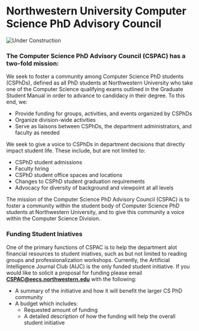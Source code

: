 # Northwestern University Computer Science PhD Advisory Council
![Under Construction](http://www.animatedgif.net/underconstruction/5consbar2_e0.gif)

### The Computer Science PhD Advisory Council (CSPAC) has a two-fold mission:
We seek to foster a community among Computer Science PhD students (CSPhDs), defined as all PhD students at Northwestern University who take one of the Computer Science qualifying exams outlined in the Graduate Student Manual in order to advance to candidacy in their degree. To this end, we:
* Provide funding for groups, activities, and events organized by CSPhDs
* Organize division-wide activities
* Serve as liaisons between CSPhDs, the department administrators, and faculty as needed

We seek to give a voice to CSPhDs in department decisions that directly impact student life. These include, but are not limited to:
* CSPhD student admissions
* Faculty hiring
* CSPhD student office spaces and locations
* Changes to CSPhD student graduation requirements
* Advocacy for diversity of background and viewpoint at all levels

The mission of the Computer Science PhD Advisory Council (CSPAC) is to foster a community within the student body of Computer Science 
PhD students at Northwestern University, and to give this community a voice within the Computer Science Division.

### Funding Student Iniatives
One of the primary functions of CSPAC is to help the department alot
financial resources to student iniatives, such as but not limited to
reading groups and professionalization workshops. Currently,
the Artificial Intelligence Journal Club (AIJC) is the only funded
student initiative. If you would like to solicit a proposal for funding
please email [**CSPAC@eecs.northwestern.edu**](mailto:CSPAC@eecs.northwestern.edu) with the following:
* A summary of the initiative and how it will benefit the larger CS PhD community
* A budget which includes: 
	* Requested amount of funding
	* A detailed description of how the funding will help the overall student initiative


